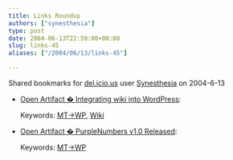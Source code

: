 ```yaml
---
title: Links Roundup
authors: ["synesthesia"]
type: post
date: 2004-06-13T22:59:00+00:00
slug: links-45 
aliases: ["/2004/06/13/links-45"]

---
```

Shared bookmarks for [del.icio.us][1] user  [Synesthesia][2] on 2004-6-13

  * [Open Artifact � Integrating wiki into WordPress][3]:
   
    Keywords: [MT->WP][4], [Wiki][5]
  * [Open Artifact � PurpleNumbers v1.0 Released][6]:
   
    Keywords: [MT->WP][4]

 [1]: https://del.icio.us/
 [2]: https://del.icio.us/synesthesia
 [3]: https://blog.openartifact.org/archives/2004/06/10/integrating-wiki-into-wordpress/#comments "https://blog.openartifact.org/archives/2004/06/10/integrating-wiki-into-wordpress/#comments"
 [4]: https://del.icio.us/synesthesia/MT->WP
 [5]: https://del.icio.us/synesthesia/Wiki
 [6]: https://blog.openartifact.org/archives/2004/06/11/purplenumbers-v10-released/ "https://blog.openartifact.org/archives/2004/06/11/purplenumbers-v10-released/"